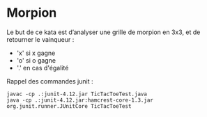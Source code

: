 # Morpion

Le but de ce kata est d’analyser une grille de morpion en 3x3, et de retourner le vainqueur :

* 'x' si x gagne
* 'o' si o gagne
* '.' en cas d'égalité

Rappel des commandes junit :

    javac -cp .:junit-4.12.jar TicTacToeTest.java
    java -cp .:junit-4.12.jar:hamcrest-core-1.3.jar org.junit.runner.JUnitCore TicTacToeTest
